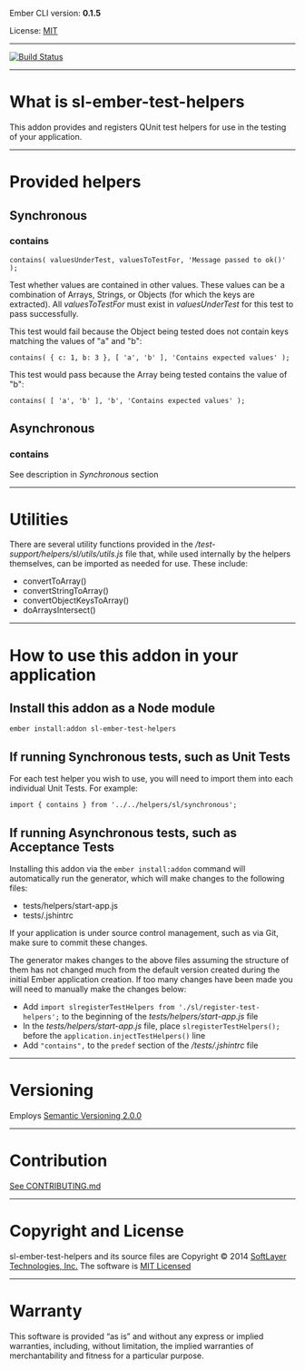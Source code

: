 Ember CLI version: **0.1.5**

License: [MIT](LICENSE.md)

---

[![Build Status](https://travis-ci.org/softlayer/sl-ember-test-helpers.svg?branch=develop)](https://travis-ci.org/softlayer/sl-ember-test-helpers)

---

# What is sl-ember-test-helpers

This addon provides and registers QUnit test helpers for use in the testing of your application.


---

# Provided helpers

## Synchronous

### contains

```
contains( valuesUnderTest, valuesToTestFor, 'Message passed to ok()' );
```

Test whether values are contained in other values.  These values can be a combination of Arrays, Strings, or Objects (for which the keys are extracted).  All *valuesToTestFor* must exist in *valuesUnderTest* for this test to pass successfully.

This test would fail because the Object being tested does not contain keys matching the values of "a" and "b":

```
contains( { c: 1, b: 3 }, [ 'a', 'b' ], 'Contains expected values' );
```

This test would pass because the Array being tested contains the value of "b":

```
contains( [ 'a', 'b' ], 'b', 'Contains expected values' );
```

## Asynchronous

### contains

See description in *Synchronous* section



---

# Utilities

There are several utility functions provided in the */test-support/helpers/sl/utils/utils.js* file that, while used internally by the helpers themselves, can be imported as needed for use.  These include:

* convertToArray()
* convertStringToArray()
* convertObjectKeysToArray()
* doArraysIntersect()


---

# How to use this addon in your application

## Install this addon as a Node module

```
ember install:addon sl-ember-test-helpers
```

## If running Synchronous tests, such as Unit Tests

For each test helper you wish to use, you will need to import them into each individual Unit Tests. For example:

```
import { contains } from '../../helpers/sl/synchronous';
```

## If running Asynchronous tests, such as Acceptance Tests

Installing this addon via the `ember install:addon` command will automatically run the generator, which will make changes to the following files:

* tests/helpers/start-app.js
* tests/.jshintrc

If your application is under source control management, such as via Git, make sure to commit these changes.

The generator makes changes to the above files assuming the structure of them has not changed much from the default version created during the initial Ember application creation.  If too many changes have been made you will need to manually make the changes below:

* Add `import slregisterTestHelpers from './sl/register-test-helpers';` to the beginning of the *tests/helpers/start-app.js* file
* In the *tests/helpers/start-app.js* file, place `slregisterTestHelpers();` before the `application.injectTestHelpers()` line
* Add `"contains",` to the `predef` section of the */tests/.jshintrc* file


---

# Versioning
Employs [Semantic Versioning 2.0.0](http://semver.org/)

---

# Contribution
[See CONTRIBUTING.md](CONTRIBUTING.md)

---

# Copyright and License
sl-ember-test-helpers and its source files are Copyright © 2014 [SoftLayer Technologies, Inc.](http://www.softlayer.com/)
The software is [MIT Licensed](LICENSE.md)


---

# Warranty
This software is provided “as is” and without any express or implied warranties, including, without limitation, the
implied warranties of merchantability and fitness for a particular purpose.
